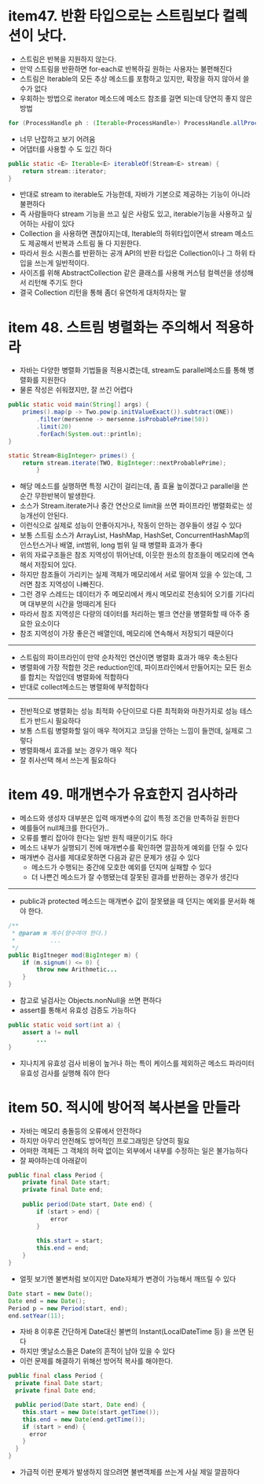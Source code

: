 # item47. 반환 타입으로는 스트림보다 컬렉션이 낫다.

- 스트림은 반복을 지원하지 않는다.
- 만약 스트림을 반환하면 for-each로 반복하길 원하는 사용자는 불편해진다
- 스트림은 Iterable의 모든 추상 메소드를 포함하고 있지만, 확장을 하지 않아서 쓸 수가 없다
- 우회하는 방법으로 iterator 메소드에 메소드 참조를 걸면 되는데 당연히 좋지 않은 방법

```java
for (ProcessHandle ph : (Iterable<ProcessHandle>) ProcessHandle.allProcesses()::iterator) {}
```

- 너무 난잡하고 보기 어려움
- 어댑터를 사용할 수 도 있긴 하다

```java
public static <E> Iterable<E> iterableOf(Stream<E> stream) {
    return stream::iterator;
}
```

- 반대로 stream to iterable도 가능한데, 자바가 기본으로 제공하는 기능이 아니라 불편하다
- 즉 사람들마다 stream 기능을 쓰고 싶은 사람도 있고, iterable기능을 사용하고 싶어하는 사람이 있다
- Collection 을 사용하면 괜찮아지는데, Iterable의 하위타입이면서 stream 메소드도 제공해서 반복과 스트림 둘 다 지원한다.
- 따라서 원소 시퀀스를 반환하는 공개 API의 반환 타입은 Collection이나 그 하위 타입을 쓰는게 일반적이다.
- 사이즈를 위해 AbstractCollection 같은 클래스를 사용해 커스텀 컬렉션을 생성해서 리턴해 주기도 한다
- 결국 Collection 리턴을 통해 좀더 유연하게 대처하자는 말

# item 48. 스트림 병렬화는 주의해서 적용하라

- 자바는 다양한 병렬화 기법들을 적용시켰는데, stream도 parallel메소드를 통해 병렬화를 지원한다
- 물론 작성은 쉬워졌지만, 잘 쓰긴 어렵다

```java
public static void main(String[] args) {
    primes().map(p -> Two.pow(p.initValueExact()).subtract(ONE))
        .filter(mersenne -> mersenne.isProbablePrime(50))
        .limit(20)
        .forEach(System.out::println);
}

static Stream<BigInteger> primes() {
    return stream.iterate(TWO, BigInteger::nextProbablePrime);
        }
```

- 해당 메소드를 실행하면 특정 시간이 걸리는데, 좀 효율 높이겠다고 parallel을 쓴 순간 무한반복이 발생한다.
- 소스가 Stream.iterate거나 중간 연산으로 limit을 쓰면 파이프라인 병렬화로는 성능개선이 안된다.
- 이런식으로 실제로 성능이 안좋아지거나, 작동이 안하는 경우들이 생길 수 있다
- 보통 스트림 소스가 ArrayList, HashMap, HashSet, ConcurrentHashMap의 인스턴스거나 배열, int범위, long 범위 일 때 병렬화 효과가 좋다
- 위의 자료구조들은 참조 지역성이 뛰어난데, 이웃한 원소의 참조들이 메모리에 연속해서 저장되어 있다.
- 하지만 참조들이 가리키는 실제 객체가 메모리에서 서로 떨어져 있을 수 있는데, 그러면 참조 지역성이 나빠진다.
- 그런 경우 스레드는 데이터가 주 메모리에서 캐시 메모리로 전송되어 오기를 기다리며 대부분의 시간을 멍때리게 된다
- 따라서 참조 지역성은 다량의 데이터를 처리하는 벌크 연산을 병렬화할 때 아주 중요한 요소이다
- 참조 지역성이 가장 좋은건 배열인데, 메모리에 연속해서 저장되기 때문이다

<hr />

- 스트림의 파이프라인이 만약 순차적인 연산이면 병렬화 효과가 매우 축소된다
- 병렬화에 가장 적합한 것은 reduction인데, 파이프라인에서 만들어지는 모든 원소를 합치는 작업인데 병렬화에 적합하다
- 반대로 collect메소드는 병렬화에 부적합하다

<hr />

- 전반적으로 병렬화는 성능 최적화 수단이므로 다른 최적화와 마찬가지로 성능 테스트가 반드시 필요하다
- 보통 스트림 병렬화할 일이 매우 적어지고 코딩을 안하는 느낌이 들껀데, 실제로 그렇다
- 병렬화해서 효과를 보는 경우가 매우 적다
- 잘 취사선택 해서 쓰는게 필요하다

# item 49. 매개변수가 유효한지 검사하라
- 메소드와 생성자 대부분은 입력 매개변수의 값이 특정 조건을 만족하길 원한다
- 예를들어 null체크를 한다던가..
- 오류를 빨리 잡아야 한다는 일반 원칙 때문이기도 하다
- 메소드 내부가 실행되기 전에 매개변수를 확인하면 깔끔하게 예외를 던질 수 있다
- 매개변수 검사를 제대로못하면 다음과 같은 문제가 생길 수 있다
  - 메소드가 수행되는 중간에 모호한 예외를 던지며 실패할 수 있다
  - 더 나쁜건 메소드가 잘 수행됐는데 잘못된 결과를 반환하는 경우가 생긴다

<hr />

- public과 protected 메소드는 매개변수 값이 잘못됐을 때 던지는 예외를 문서화 해야 한다.

```java
/**
 * @param m 계수(양수여야 한다.)
 *          ...
 */
public BigItneger mod(BigInteger m) {
    if (m.signum() <= 0) {
        throw new Arithmetic...
    }
}
```

- 참고로 널검사는 Objects.nonNull을 쓰면 편하다
- assert를 통해서 유효성 검증도 가능하다

```java
public static void sort(int a) {
    assert a != null
        ...
}
```

- 지나치게 유효성 검사 비용이 높거나 하는 특이 케이스를 제외하곤 메소드 파라미터 유효성 검사를 실행해 줘야 한다

# item 50. 적시에 방어적 복사본을 만들라

- 자바는 메모리 충돌등의 오류에서 안전하다
- 하지만 아무리 안전해도 방어적인 프로그래밍은 당연히 필요
- 어떠한 객체든 그 객체의 허락 없이는 외부에서 내부를 수정하는 일은 불가능하다
- 잘 짜야하는데 아래같이

```java
public final class Period {
    private final Date start;
    private final Date end;
    
    public period(Date start, Date end) {
        if (start > end) {
            error
        }
        
        this.start = start;
        this.end = end;
    }
}
```

- 얼핏 보기엔 불변처럼 보이지만 Date자체가 변경이 가능해서 깨뜨릴 수 있다

```java
Date start = new Date();
Date end = new Date();
Period p = new Period(start, end);
end.setYear(11);
```

- 자바 8 이후론 간단하게 Date대신 불변의 Instant(LocalDateTime 등) 을 쓰면 된다
- 하지만 옛날소스들은 Date의 흔적이 남아 있을 수 있다
- 이런 문제를 해결하기 위해선 방어적 복사를 해야한다.

```java
public final class Period {
  private final Date start;
  private final Date end;

  public period(Date start, Date end) {
    this.start = new Date(start.getTime());
    this.end = new Date(end.getTime());
    if (start > end) {
      error
    }
  }
}
```

- 가급적 이런 문제가 발생하지 않으려면 불변객체를 쓰는게 사실 제일 깔끔하다